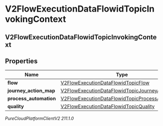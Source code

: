 # V2FlowExecutionDataFlowidTopicInvokingContext

## V2FlowExecutionDataFlowidTopicInvokingContext

## Properties

|Name | Type | Description | Notes|
|------------ | ------------- | ------------- | -------------|
| **flow** | [V2FlowExecutionDataFlowidTopicFlow](V2FlowExecutionDataFlowidTopicFlow) |  | [optional] |
| **journey_action_map** | [V2FlowExecutionDataFlowidTopicJourneyActionMap](V2FlowExecutionDataFlowidTopicJourneyActionMap) |  | [optional] |
| **process_automation** | [V2FlowExecutionDataFlowidTopicProcessAutomation](V2FlowExecutionDataFlowidTopicProcessAutomation) |  | [optional] |
| **quality** | [V2FlowExecutionDataFlowidTopicQuality](V2FlowExecutionDataFlowidTopicQuality) |  | [optional] |



_PureCloudPlatformClientV2 211.1.0_
